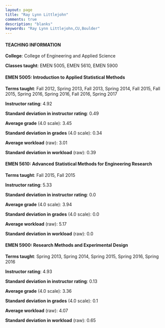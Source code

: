 ```yaml
---
layout: page
title: "Ray Lynn Littlejohn" 
comments: true
description: "blanks"
keywords: "Ray Lynn Littlejohn,CU,Boulder"
---
```

<head>
<script src="https://ajax.googleapis.com/ajax/libs/jquery/2.1.3/jquery.min.js"></script>
<script src="https://dl.dropboxusercontent.com/s/pc42nxpaw1ea4o9/highcharts.js?dl=0"></script>
<!-- <script src="../assets/js/highcharts.js"></script> -->
<style type="text/css">@font-face {
	font-family: "Bebas Neue";
	src: url(https://www.filehosting.org/file/details/544349/BebasNeue Regular.otf) format("opentype");
	}
	h1.Bebas { 
		font-family: "Bebas Neue", Verdana, Tahoma;
	}
</style>
</head>
	   
#### TEACHING INFORMATION

**College**: College of Engineering and Applied Science

**Classes taught**: EMEN 5005, EMEN 5610, EMEN 5900

#### EMEN 5005: Introduction to Applied Statistical Methods

**Terms taught**: Fall 2012, Spring 2013, Fall 2013, Spring 2014, Fall 2015, Fall 2015, Spring 2016, Spring 2016, Fall 2016, Spring 2017

**Instructor rating**: 4.92

**Standard deviation in instructor rating**: 0.49

**Average grade** (4.0 scale): 3.45

**Standard deviation in grades** (4.0 scale): 0.34

**Average workload** (raw): 3.01

**Standard deviation in workload** (raw): 0.39

#### EMEN 5610: Advanced Statistical Methods for Engineering Research

**Terms taught**: Fall 2015, Fall 2015

**Instructor rating**: 5.33

**Standard deviation in instructor rating**: 0.0

**Average grade** (4.0 scale): 3.94

**Standard deviation in grades** (4.0 scale): 0.0

**Average workload** (raw): 5.17

**Standard deviation in workload** (raw): 0.0

#### EMEN 5900: Research Methods and Experimental Design

**Terms taught**: Spring 2013, Spring 2014, Spring 2015, Spring 2016, Spring 2016

**Instructor rating**: 4.93

**Standard deviation in instructor rating**: 0.13

**Average grade** (4.0 scale): 3.36

**Standard deviation in grades** (4.0 scale): 0.1

**Average workload** (raw): 4.07

**Standard deviation in workload** (raw): 0.65

